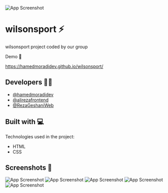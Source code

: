 ![App Screenshot](https://github.com/user-attachments/assets/867ee2f2-bac3-41e2-9cdf-51f624402f68)

# wilsonsport ⚡

wilsonsport project coded by our group


Demo 🚀 

https://hamedmoradidev.github.io/wilsonsport/

## Developers 👨‍💻

- [@hamedmoradidev](https://github.com/hamedmoradidev)
- [@alirezafrontend](https://github.com/alirezafrontend)
- [@RezaGeshaniWeb](https://github.com/RezaGeshaniWeb)

<h2> Built with 💻</h2>

Technologies used in the project:

*   HTML
*   CSS

## Screenshots 🔭


![App Screenshot](https://github.com/user-attachments/assets/867ee2f2-bac3-41e2-9cdf-51f624402f68)
![App Screenshot](https://github.com/user-attachments/assets/8eff7f40-4d99-4932-9116-1a0e2c3bb3df)
![App Screenshot](https://github.com/user-attachments/assets/a9b79f2f-4888-4475-b934-c60dc6588848)
![App Screenshot](https://github.com/user-attachments/assets/a7afff4c-b415-4559-99e4-368e53ab8481)
![App Screenshot](https://github.com/user-attachments/assets/c956adcd-b2a2-434b-befe-f024a99af05f)





